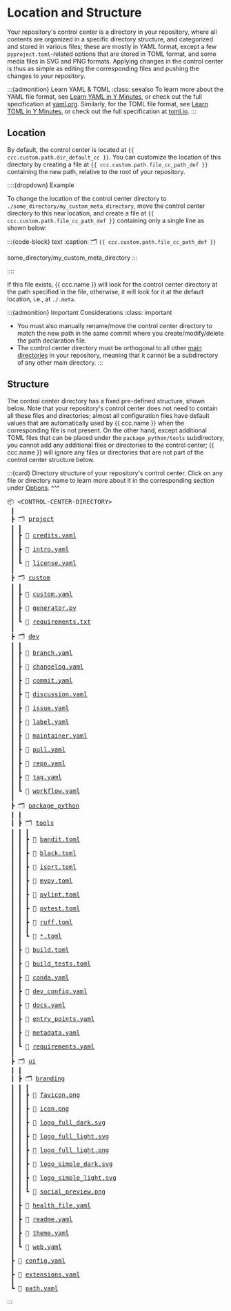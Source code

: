 # Location and Structure
Your repository's control center is a directory in your repository,
where all contents are organized in a specific directory structure,
and categorized and stored in various files; these are mostly in YAML format, except
a few `pyproject.toml`-related options that are stored in TOML format,
and some media files in SVG and PNG formats.
Applying changes in the control center is thus as simple as editing the corresponding files
and pushing the changes to your repository.

:::{admonition} Learn YAML & TOML
:class: seealso
To learn more about the YAML file format,
see [Learn YAML in Y Minutes](https://learnxinyminutes.com/docs/yaml/), or check out the
full specification at [yaml.org](https://yaml.org/spec/1.2.2/).
Similarly, for the TOML file format,
see [Learn TOML in Y Minutes](https://learnxinyminutes.com/docs/toml/), or check out the
full specification at [toml.io](https://toml.io/en/v1.0.0).
:::


## Location
By default, the control center is located at `{{ ccc.custom.path.dir_default_cc }}`.
You can customize the location of this directory
by creating a file at `{{ ccc.custom.path.file_cc_path_def }}`
containing the new path, relative to the root of your repository.

::::{dropdown} Example

To change the location of the control center directory to `./some_directory/my_custom_meta_directory`,
move the control center directory to this new location,
and create a file at `{{ ccc.custom.path.file_cc_path_def }}` containing only a single line
as shown below:

:::{code-block} text
:caption: 🗂 `{{ ccc.custom.path.file_cc_path_def }}`

some_directory/my_custom_meta_directory
:::

::::


If this file exists, {{ ccc.name }} will look for the control center directory
at the path specified in the file,
otherwise, it will look for it at the default location, i.e., at `./.meta`.


:::{admonition} Important Considerations
:class: important

- You must also manually rename/move the control center directory to match the new path
  in the same commit where you create/modify/delete the path declaration file.
- The control center directory must be orthogonal to all other
  [main directories](/manual/fundamentals/structure/index.md) in your repository,
  meaning that it cannot be a subdirectory of any other main directory.
:::


## Structure

The control center directory has a fixed pre-defined structure, shown below.
Note that your repository's control center does not need to contain all these files and directories;
almost all configuration files have default values that are automatically used by {{ ccc.name }}
when the corresponding file is not present.
On the other hand, except additional
TOML files that can be placed under the `package_python/tools` subdirectory,
you cannot add any additional files or directories to the control center;
{{ ccc.name }} will ignore any files or directories
that are not part of the control center structure below.


:::{card}
Directory structure of your repository's control center.
Click on any file or directory name to learn more about it
in the corresponding section under [Options](../options/index.md).
^^^

<pre>
📦 &lt;CONTROL-CENTER-DIRECTORY&gt;
 ┃
 ┣ 🗂 <a href="/manual/control/options/project" title="Project Information">project</a>
 ┃ ┃
 ┃ ┣ 📄 <a href="/manual/control/options/project/credits" title="Project Credits">credits.yaml</a>
 ┃ ┃
 ┃ ┣ 📄 <a href="/manual/control/options/project/intro" title="Project Introduction">intro.yaml</a>
 ┃ ┃
 ┃ ┗ 📄 <a href="/manual/control/options/project/license" title="License and Copyright">license.yaml</a>
 ┃
 ┣ 🗂 <a href="/manual/control/options/custom" title="Custom Metadata">custom</a>
 ┃ ┃
 ┃ ┣ 📄 <a href="/manual/control/options/custom/#static-variables" title="Static Custom Variables">custom.yaml</a>
 ┃ ┃
 ┃ ┣ 📄 <a href="/manual/control/options/custom/#dynamic-variables" title="Dynamic Custom Variables">generator.py</a>
 ┃ ┃
 ┃ ┗ 📄 <a href="/manual/control/options/custom/#requirements" title="Requirements">requirements.txt</a>
 ┃
 ┣ 🗂 <a href="/manual/control/options/dev" title="Development Configurations">dev</a>
 ┃ ┃
 ┃ ┣ 📄 <a href="/manual/control/options/dev/branch" title="Branches">branch.yaml</a>
 ┃ ┃
 ┃ ┣ 📄 <a href="/manual/control/options/dev/changelog" title="Changelogs">changelog.yaml</a>
 ┃ ┃
 ┃ ┣ 📄 <a href="/manual/control/options/dev/commit" title="Commits">commit.yaml</a>
 ┃ ┃
 ┃ ┣ 📄 <a href="/manual/control/options/dev/discussion" title="Discussions">discussion.yaml</a>
 ┃ ┃
 ┃ ┣ 📄 <a href="/manual/control/options/dev/issue" title="Issues">issue.yaml</a>
 ┃ ┃
 ┃ ┣ 📄 <a href="/manual/control/options/dev/label" title="Labels">label.yaml</a>
 ┃ ┃
 ┃ ┣ 📄 <a href="/manual/control/options/dev/maintainer" title="Maintainers">maintainer.yaml</a>
 ┃ ┃
 ┃ ┣ 📄 <a href="/manual/control/options/dev/pull" title="Pull Requests">pull.yaml</a>
 ┃ ┃
 ┃ ┣ 📄 <a href="/manual/control/options/dev/repo" title="Repository">repo.yaml</a>
 ┃ ┃
 ┃ ┣ 📄 <a href="/manual/control/options/dev/tag" title="Tags">tag.yaml</a>
 ┃ ┃
 ┃ ┗ 📄 <a href="/manual/control/options/dev/workflow" title="Workflows">workflow.yaml</a>
 ┃
 ┣ 🗂 <a href="/manual/control/options/package" title="Package">package_python</a>
 ┃ ┃
 ┃ ┣ 🗂 <a href="/manual/control/options/package/tools" title="">tools</a>
 ┃ ┃ ┃
 ┃ ┃ ┣ 📄 <a href="/manual/control/options/package/tools/#bandit" title="">bandit.toml</a>
 ┃ ┃ ┃
 ┃ ┃ ┣ 📄 <a href="/manual/control/options/package/tools/#black" title="">black.toml</a>
 ┃ ┃ ┃
 ┃ ┃ ┣ 📄 <a href="/manual/control/options/package/tools/#isort" title="">isort.toml</a>
 ┃ ┃ ┃
 ┃ ┃ ┣ 📄 <a href="/manual/control/options/package/tools/#mypy" title="">mypy.toml</a>
 ┃ ┃ ┃
 ┃ ┃ ┣ 📄 <a href="/manual/control/options/package/tools/#pylint" title="">pylint.toml</a>
 ┃ ┃ ┃
 ┃ ┃ ┣ 📄 <a href="/manual/control/options/package/tools/#pytest" title="">pytest.toml</a>
 ┃ ┃ ┃
 ┃ ┃ ┣ 📄 <a href="/manual/control/options/package/tools/#ruff" title="">ruff.toml</a>
 ┃ ┃ ┃
 ┃ ┃ ┗ 📄 <a href="/manual/control/options/package/tools/#additional-files" title="">*.toml</a>
 ┃ ┃
 ┃ ┣ 📄 <a href="/manual/control/options/package/build" title="">build.toml</a>
 ┃ ┃
 ┃ ┣ 📄 <a href="/manual/control/options/package/build_tests" title="">build_tests.toml</a>
 ┃ ┃
 ┃ ┣ 📄 <a href="/manual/control/options/package/conda" title="">conda.yaml</a>
 ┃ ┃
 ┃ ┣ 📄 <a href="/manual/control/options/package/dev_config" title="">dev_config.yaml</a>
 ┃ ┃
 ┃ ┣ 📄 <a href="/manual/control/options/package/docs" title="">docs.yaml</a>
 ┃ ┃
 ┃ ┣ 📄 <a href="/manual/control/options/package/entry_points" title="">entry_points.yaml</a>
 ┃ ┃
 ┃ ┣ 📄 <a href="/manual/control/options/package/metadata" title="">metadata.yaml</a>
 ┃ ┃
 ┃ ┗ 📄 <a href="/manual/control/options/package/requirements" title="">requirements.yaml</a>
 ┃
 ┣ 🗂 <a href="/manual/control/options/ui" title="User Interfaces">ui</a>
 ┃ ┃
 ┃ ┣ 🗂 <a href="/manual/control/options/ui/branding" title="Branding">branding</a>
 ┃ ┃ ┃
 ┃ ┃ ┣ 📄 <a href="/manual/control/options/ui/branding#favicon" title="">favicon.png</a>
 ┃ ┃ ┃
 ┃ ┃ ┣ 📄 <a href="/manual/control/options/ui/branding/#icon" title="">icon.png</a>
 ┃ ┃ ┃
 ┃ ┃ ┣ 📄 <a href="/manual/control/options/ui/branding/#" title="">logo_full_dark.svg</a>
 ┃ ┃ ┃
 ┃ ┃ ┣ 📄 <a href="/manual/control/options/ui/branding/#" title="">logo_full_light.svg</a>
 ┃ ┃ ┃
 ┃ ┃ ┣ 📄 <a href="/manual/control/options/ui/branding/#" title="">logo_full_light.png</a>
 ┃ ┃ ┃
 ┃ ┃ ┣ 📄 <a href="/manual/control/options/ui/branding/#" title="">logo_simple_dark.svg</a>
 ┃ ┃ ┃
 ┃ ┃ ┣ 📄 <a href="/manual/control/options/ui/branding/#" title="">logo_simple_light.svg</a>
 ┃ ┃ ┃
 ┃ ┃ ┗ 📄 <a href="/manual/control/options/ui/branding/#social-preview" title="">social_preview.png</a>
 ┃ ┃
 ┃ ┣ 📄 <a href="/manual/control/options/ui/health_file" title="Health Files">health_file.yaml</a>
 ┃ ┃
 ┃ ┣ 📄 <a href="/manual/control/options/ui/readme" title="Readme Files">readme.yaml</a>
 ┃ ┃
 ┃ ┣ 📄 <a href="/manual/control/options/ui/theme" title="Theme">theme.yaml</a>
 ┃ ┃
 ┃ ┗ 📄 <a href="/manual/control/options/ui/web" title="Website">web.yaml</a>
 ┃
 ┣ 📄 <a href="/manual/control/options/config" title="Base Configurations">config.yaml</a>
 ┃
 ┣ 📄 <a href="/manual/control/options/extensions" title="Meta Extensions">extensions.yaml</a>
 ┃
 ┗ 📄 <a href="/manual/control/options/path" title="Repository Paths">path.yaml</a>
</pre>

:::
